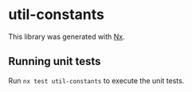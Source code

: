 # util-constants

This library was generated with [Nx](https://nx.dev).

## Running unit tests

Run `nx test util-constants` to execute the unit tests.
